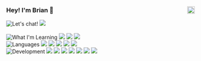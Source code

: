 <h3>
  <span>Hey! I'm Brian 👋</span>
  <picture>
    <source media="(prefers-color-scheme: dark)" srcset="https://github.com/BrianCurrie/BrianCurrie/assets/22867075/f3ef6639-15ea-4fa0-8713-71fb25c22755">
    <source media="(prefers-color-scheme: light)" srcset="https://github.com/BrianCurrie/BrianCurrie/assets/22867075/14117474-acbb-4d54-9700-a2a262a87252">
    <img align=right alt="Daytime" src="https://github.com/BrianCurrie/BrianCurrie/assets/22867075/14117474-acbb-4d54-9700-a2a262a87252" height="20">
</h3>

<div>
  <picture>
    <source media="(prefers-color-scheme: dark)" srcset="https://img.shields.io/static/v1?label=&message=Say%20Hello!&color=111&style=flat">
    <source media="(prefers-color-scheme: light)" srcset="https://img.shields.io/static/v1?label=&message=Say%20Hello!&color=111&style=flat">
    <img alt="Let's chat!" src="https://img.shields.io/static/v1?label=&message=Say%20Hello!&color=111&style=flat">
  </picture>
  <a href="https://www.linkedin.com/in/brianryleycurrie/"><img src="https://img.shields.io/static/v1?logo=linkedin&label=&message=brianryleycurrie&style=flat&color=blue&logoColor=white"/></a>
</div>
<br/>
<div>
  <picture>
    <source media="(prefers-color-scheme: dark)" srcset="https://img.shields.io/static/v1?label=&message=What%20I'm%20Learning&color=111&style=flat">
    <source media="(prefers-color-scheme: light)" srcset="https://img.shields.io/static/v1?label=&message=What%20I'm%20Learning&color=111&style=flat">
    <img alt="What I'm Learning" src="https://img.shields.io/static/v1?label=&message=What%20I'm%20Learning&color=111&style=flat">
  </picture>
  <a href="#"><img src="https://img.shields.io/static/v1?logo=Node.js&label=&message=Node.js&color=36465D&logoColor=AAA&style=flat"/></a>
  <a href="#"><img src="https://img.shields.io/static/v1?logo=MySQL&label=&message=MySQL&color=36465D&logoColor=AAA&style=flat"/></a>
  <a href="#"><img src="https://img.shields.io/static/v1?logo=data:image/png;base64,iVBORw0KGgoAAAANSUhEUgAAABgAAAAYCAYAAADgdz34AAAACXBIWXMAAAsTAAALEwEAmpwYAAAA1UlEQVR4nO2TSQrCQBBFs1dwnnDlcbyJXivQgX6hkxu4FBREFFy4UdCDKAUdkJCg5bAyD4p00lX/hdAJggoNwE1KNaThvwXGmK61dvaRAKhLlYTv/Pz8LUEYhjVgAayB9sNMLwuXq8jUAqABLLN9YJMkSUcVXiZI07QJrPzeGTj59VYVXiQoCJ8450bAIet9OTwvMMa0/PeWZ0dgnPVFUTQA9qrwvEBOg7+Xtx0W9PZU4XmBIOfaOddXhWgEX6cSPMVae334W9+uoIw4jqfA5WeCiqCAO0ppc2XjAP4JAAAAAElFTkSuQmCC&label=&message=Data%20Visualization&color=36465D&logoColor=AAA&style=flat"/></a>
</div>
<div>
  <picture>
    <source media="(prefers-color-scheme: dark)" srcset="https://img.shields.io/static/v1?label=&message=Languages&color=111&style=flat">
    <source media="(prefers-color-scheme: light)" srcset="https://img.shields.io/static/v1?label=&message=Languages&color=111&style=flat">
    <img alt="Languages" src="https://img.shields.io/static/v1?label=&message=Languages&color=111&style=flat">
  </picture>
  <a href="#"><img src="https://img.shields.io/static/v1?logo=javascript&label=&message=JavaScript&color=36465D&logoColor=AAA&style=flat"/></a>
  <a href="#"><img src="https://img.shields.io/static/v1?logo=typescript&label=&message=TypeScript&color=36465D&logoColor=AAA&style=flat"/></a>
  <a href="#"><img src="https://img.shields.io/static/v1?logo=python&label=&message=Python&color=36465D&logoColor=AAA&style=flat"/></a>
  <a href="#"><img src="https://img.shields.io/static/v1?logo=html5&label=&message=HTML5&color=36465D&logoColor=AAA&style=flat"/></a>
  <a href="#"><img src="https://img.shields.io/static/v1?logo=css3&label=&message=CSS3&color=36465D&logoColor=AAA&style=flat"/></a>
</div>
<div>
  <picture>
    <source media="(prefers-color-scheme: dark)" srcset="https://img.shields.io/static/v1?label=&message=Development&color=111&style=flat">
    <source media="(prefers-color-scheme: light)" srcset="https://img.shields.io/static/v1?label=&message=Development&color=111&style=flat">
    <img alt="Development" src="https://img.shields.io/static/v1?label=&message=Development&color=111&style=flat">
  </picture>
  <a href="#"><img src="https://img.shields.io/static/v1?logo=vue.js&label=&message=Vue&color=36465D&logoColor=AAA&style=flat"/></a>
  <a href="#"><img src="https://img.shields.io/static/v1?logo=react&label=&message=React&color=36465D&logoColor=AAA&style=flat"/></a>
  <a href="#"><img src="https://img.shields.io/static/v1?logo=svelte&label=&message=Svelte&color=36465D&logoColor=AAA&style=flat"/></a>
  <a href="#"><img src="https://img.shields.io/static/v1?logo=nuxt.js&label=&message=Nuxt&color=36465D&logoColor=AAA&style=flat"/></a>
  <a href="#"><img src="https://img.shields.io/static/v1?logo=firebase&label=&message=Firebase&color=36465D&logoColor=AAA&style=flat"/></a>
  <a href="#"><img src="https://img.shields.io/static/v1?logo=git&label=&message=Git&color=36465D&logoColor=AAA&style=flat"/></a>
  <a href="#"><img src="https://img.shields.io/static/v1?logo=figma&label=&message=Figma&color=36465D&logoColor=AAA&style=flat"/></a>
</div>
</details>
